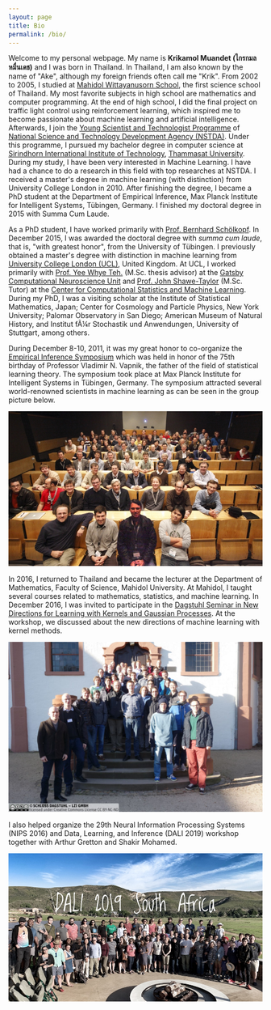 ```yaml
---
layout: page
title: Bio
permalink: /bio/
---
```



<p>Welcome to my personal webpage. My name is <strong>Krikamol Muandet (&#3652;&#3585;&#3619;&#3585;&#3617;&#3621; &#3627;&#3617;&#3639;&#3656;&#3609;&#3648;&#3604;&#3594;)</strong>
and I was born in Thailand. In Thailand, I am also known by the name of "Ake", although my
foreign friends often call me "Krik". From 2002 to 2005, I studied at <a href="http://www.mwit.ac.th">Mahidol Wittayanusorn School</a>, the first science school of Thailand. My most favorite subjects in high school are mathematics and computer programming. At the end of high school, I did the final project on traffic light control using reinforcement learning, which inspired me to become passionate about machine learning and artificial intelligence. Afterwards, I join the <a href="http://www.nstda.or.th/ystp">Young Scientist and Technologist Programme</a> of
<a href="http://www.nstda.or.th">National Science and Technology Development Agency (NSTDA)</a>. Under this programme, I pursued my bachelor degree in computer science at <a href="http://www.siit.tu.ac.th">Sirindhorn
International Institute of Technology</a>, <a href="http://www.tu.ac.th">Thammasat University</a>. During my study, I have been very interested in Machine Learning. I have had a chance to do a research in this field
with top researches at NSTDA. I received a master's degree in machine learning (with distinction) from University College London in 2010. After finishing the degree, I became a PhD student at the Department of Empirical Inference,
Max Planck Institute for Intelligent Systems, T&uuml;bingen, Germany.  I finished my doctoral degree in 2015 with Summa Cum Laude.</p>						

<p>As a PhD student, I have worked primarily with <a target="_blank" href="http://ei.is.tuebingen.mpg.de/person/bs">
Prof. Bernhard Sch&ouml;lkopf</a>. In December 2015, I was awarded the doctoral degree with <i>summa cum laude</i>, that is, "with greatest honor", from the University of T&uuml;bingen. I previously obtained a master's degree with distinction in machine learning from
<a target="_blank" href="http://www.ucl.ac.uk">University College London (UCL)</a>, United Kingdom. At UCL, I worked primarily with
<a target="_blank" href="http://www.stats.ox.ac.uk/~teh/index.html">Prof. Yee Whye Teh.</a> (M.Sc. thesis advisor) at the
<a target="_blank" href="http://www.gatsby.ucl.ac.uk/">Gatsby Computational Neuroscience Unit</a> and	<a target="_blank" href="http://www0.cs.ucl.ac.uk/staff/J.Shawe-Taylor/">Prof. John Shawe-Taylor</a> (M.Sc. Tutor) at the
<a target="_blank" href="http://www.csml.ucl.ac.uk/">Center for Computational Statistics and Machine Learning</a>.
During my PhD, I was a visiting scholar at the Institute of Statistical Mathematics, Japan; Center for Cosmology and Particle Physics, New York University; Palomar Observatory in San Diego; American Museum of Natural History, and Institut fÃ¼r Stochastik und Anwendungen, University of Stuttgart, among others.</p>

<p>During December 8-10, 2011, it was my great honor to co-organize the <a href="http://webdav.tuebingen.mpg.de/empirical-inference/" target="_blank">Empirical Inference Symposium</a> which was held in honor of the 75th
birthday of Professor Vladimir N. Vapnik, the father of the field of statistical learning theory. The symposium took place at Max Planck Institute for Intelligent Systems
in T&uuml;bingen, Germany. The symposium attracted several world-renowned scientists in machine learning as can be seen in the group picture below.</p>  

![Empirical Inference Symposium](/assets/img/mpi-symposium.jpg)
<br>
<p>In 2016, I returned to Thailand and became the lecturer at the Department of Mathematics, Faculty of Science, Mahidol University. At Mahidol, I taught several courses related to mathematics, statistics, and machine learning.
In December 2016, I was invited to participate in the <a href="http://www.dagstuhl.de/en/program/calendar/semhp/?semnr=16481" target="_blank">Dagstuhl Seminar in New Directions for Learning
with Kernels and Gaussian Processes</a>. At the workshop, we discussed about the new directions of machine learning with kernel methods.</p>

![Dagstuhl Seminar](/assets/img/dagstuhl.jpg)

<p>I also helped organize the 29th Neural Information Processing Systems (NIPS 2016) and Data, Learning, and Inference (DALI 2019) workshop together with Arthur Gretton and Shakir Mohamed.</p>

![DALI2019 in South Africa](/assets/img/dali2019.jpg)
